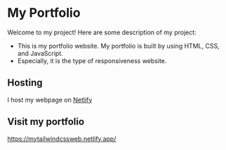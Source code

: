 # My Portfolio

Welcome to my project! Here are some description of my project:
  - This is my portfolio website. My portfolio is built by using HTML, CSS, and JavaScript.
  - Especially, it is the type of responsiveness website.
  
## Hosting
   I host my webpage on [Netlify](https://www.netlify.com)

## Visit my portfolio
   https://mytailwindcssweb.netlify.app/
